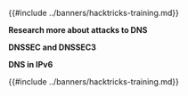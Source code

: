 {{#include ../banners/hacktricks-training.md}}

**Research more about attacks to DNS**

**DNSSEC and DNSSEC3**

**DNS in IPv6**

{{#include ../banners/hacktricks-training.md}}

